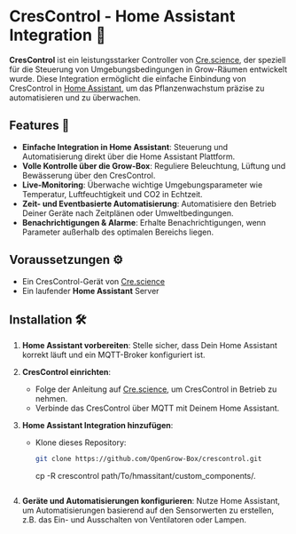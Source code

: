 # CresControl - Home Assistant Integration 🌱

**CresControl** ist ein leistungsstarker Controller von [Cre.science](https://cre.science/crescontrol-grow-controller/), der speziell für die Steuerung von Umgebungsbedingungen in Grow-Räumen entwickelt wurde. Diese Integration ermöglicht die einfache Einbindung von CresControl in [Home Assistant](https://www.home-assistant.io/), um das Pflanzenwachstum präzise zu automatisieren und zu überwachen.

## Features 🌟

- **Einfache Integration in Home Assistant**: Steuerung und Automatisierung direkt über die Home Assistant Plattform.
- **Volle Kontrolle über die Grow-Box**: Reguliere Beleuchtung, Lüftung und Bewässerung über den CresControl.
- **Live-Monitoring**: Überwache wichtige Umgebungsparameter wie Temperatur, Luftfeuchtigkeit und CO2 in Echtzeit.
- **Zeit- und Eventbasierte Automatisierung**: Automatisiere den Betrieb Deiner Geräte nach Zeitplänen oder Umweltbedingungen.
- **Benachrichtigungen & Alarme**: Erhalte Benachrichtigungen, wenn Parameter außerhalb des optimalen Bereichs liegen.

## Voraussetzungen ⚙️

- Ein CresControl-Gerät von [Cre.science](https://cre.science/crescontrol-grow-controller/)
- Ein laufender **Home Assistant** Server

## Installation 🛠️

1. **Home Assistant vorbereiten**: Stelle sicher, dass Dein Home Assistant korrekt läuft und ein MQTT-Broker konfiguriert ist.
   
2. **CresControl einrichten**:
   - Folge der Anleitung auf [Cre.science](https://cre.science/crescontrol-grow-controller/), um CresControl in Betrieb zu nehmen.
   - Verbinde das CresControl über MQTT mit Deinem Home Assistant.

3. **Home Assistant Integration hinzufügen**:
   - Klone dieses Repository:
     ```bash
     git clone https://github.com/OpenGrow-Box/crescontrol.git

     ```
     cp -R crescontrol path/To/hmassitant/custom_components/.
     ```

4. **Geräte und Automatisierungen konfigurieren**: Nutze Home Assistant, um Automatisierungen basierend auf den Sensorwerten zu erstellen, z.B. das Ein- und Ausschalten von Ventilatoren oder Lampen.

